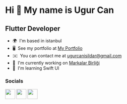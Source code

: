 Hi 👋 My name is Ugur Can
=========================

Flutter Developer
----------------

* 🌍  I'm based in istanbul
* 🖥️  See my portfolio at [My Portfolio](https://play.google.com/store/apps/dev?id=5517639161234088483&gl=TR)
* ✉️  You can contact me at [ugurcanisildar@gmail.com](mailto:ugurcanisildar@gmail.com)
* 🚀  I'm currently working on [Markalar Birliği](http://www.markalarbirligi.com.tr/)
* 🧠  I'm learning Swift UI


### Socials

<p align="left"> <a href="https://www.github.com/ugurcanisildar" target="_blank" rel="noreferrer"><img src="https://raw.githubusercontent.com/danielcranney/readme-generator/main/public/icons/socials/github.svg" width="32" height="32" /></a> <a href="https://www.linkedin.com/in/ugurcanisildar" target="_blank" rel="noreferrer"><img src="https://raw.githubusercontent.com/danielcranney/readme-generator/main/public/icons/socials/linkedin.svg" width="32" height="32" /></a> <a href="https://www.twitter.com/ugurcanisildar" target="_blank" rel="noreferrer"><img src="https://raw.githubusercontent.com/danielcranney/readme-generator/main/public/icons/socials/twitter.svg" width="32" height="32" /></a></p>
